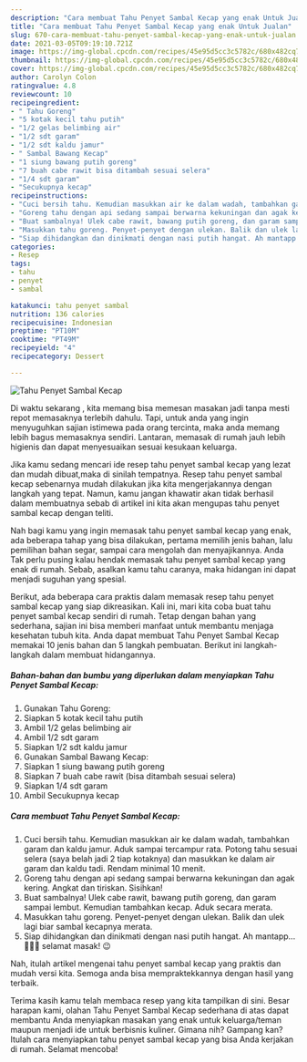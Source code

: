 ```yaml
---
description: "Cara membuat Tahu Penyet Sambal Kecap yang enak Untuk Jualan"
title: "Cara membuat Tahu Penyet Sambal Kecap yang enak Untuk Jualan"
slug: 670-cara-membuat-tahu-penyet-sambal-kecap-yang-enak-untuk-jualan
date: 2021-03-05T09:19:10.721Z
image: https://img-global.cpcdn.com/recipes/45e95d5cc3c5782c/680x482cq70/tahu-penyet-sambal-kecap-foto-resep-utama.jpg
thumbnail: https://img-global.cpcdn.com/recipes/45e95d5cc3c5782c/680x482cq70/tahu-penyet-sambal-kecap-foto-resep-utama.jpg
cover: https://img-global.cpcdn.com/recipes/45e95d5cc3c5782c/680x482cq70/tahu-penyet-sambal-kecap-foto-resep-utama.jpg
author: Carolyn Colon
ratingvalue: 4.8
reviewcount: 10
recipeingredient:
- " Tahu Goreng"
- "5 kotak kecil tahu putih"
- "1/2 gelas belimbing air"
- "1/2 sdt garam"
- "1/2 sdt kaldu jamur"
- " Sambal Bawang Kecap"
- "1 siung bawang putih goreng"
- "7 buah cabe rawit bisa ditambah sesuai selera"
- "1/4 sdt garam"
- "Secukupnya kecap"
recipeinstructions:
- "Cuci bersih tahu. Kemudian masukkan air ke dalam wadah, tambahkan garam dan kaldu jamur. Aduk sampai tercampur rata. Potong tahu sesuai selera (saya belah jadi 2 tiap kotaknya) dan masukkan ke dalam air garam dan kaldu tadi. Rendam minimal 10 menit."
- "Goreng tahu dengan api sedang sampai berwarna kekuningan dan agak kering. Angkat dan tiriskan. Sisihkan!"
- "Buat sambalnya! Ulek cabe rawit, bawang putih goreng, dan garam sampai lembut. Kemudian tambahkan kecap. Aduk secara merata."
- "Masukkan tahu goreng. Penyet-penyet dengan ulekan. Balik dan ulek lagi biar sambal kecapnya merata."
- "Siap dihidangkan dan dinikmati dengan nasi putih hangat. Ah mantapp... 🤤🤤🤤 selamat masak! 😉"
categories:
- Resep
tags:
- tahu
- penyet
- sambal

katakunci: tahu penyet sambal 
nutrition: 136 calories
recipecuisine: Indonesian
preptime: "PT10M"
cooktime: "PT49M"
recipeyield: "4"
recipecategory: Dessert

---
```



![Tahu Penyet Sambal Kecap](https://img-global.cpcdn.com/recipes/45e95d5cc3c5782c/680x482cq70/tahu-penyet-sambal-kecap-foto-resep-utama.jpg)

Di waktu  sekarang , kita memang bisa memesan masakan jadi tanpa mesti repot memasaknya terlebih dahulu. Tapi, untuk anda yang ingin menyuguhkan sajian istimewa pada orang tercinta, maka anda memang lebih bagus memasaknya sendiri. Lantaran, memasak di rumah jauh lebih higienis dan dapat menyesuaikan sesuai kesukaan keluarga.

Jika kamu sedang mencari ide resep tahu penyet sambal kecap yang lezat dan mudah dibuat,maka di sinilah tempatnya. Resep tahu penyet sambal kecap  sebenarnya mudah dilakukan jika kita mengerjakannya dengan langkah yang tepat. Namun, kamu jangan khawatir akan tidak berhasil dalam membuatnya 
sebab di artikel ini kita akan mengupas tahu penyet sambal kecap dengan teliti.  



Nah bagi kamu yang ingin memasak tahu penyet sambal kecap yang enak, ada beberapa tahap yang bisa dilakukan, pertama memilih jenis bahan, lalu pemilihan bahan segar, sampai cara mengolah dan menyajikannya. Anda Tak perlu pusing kalau hendak memasak tahu penyet sambal kecap yang enak di rumah. Sebab, asalkan kamu  tahu caranya, maka hidangan ini dapat menjadi suguhan yang spesial.

Berikut, ada beberapa cara praktis  dalam memasak resep tahu penyet sambal kecap yang siap dikreasikan. Kali ini, mari kita coba buat tahu penyet sambal kecap sendiri di rumah. Tetap dengan bahan yang sederhana, sajian ini bisa memberi manfaat untuk membantu menjaga kesehatan tubuh kita. Anda dapat membuat Tahu Penyet Sambal Kecap memakai 10 jenis bahan dan 5 langkah pembuatan. Berikut ini langkah-langkah dalam membuat hidangannya.

<!--inarticleads1-->

##### Bahan-bahan dan bumbu yang diperlukan dalam menyiapkan Tahu Penyet Sambal Kecap:

1. Gunakan  Tahu Goreng:
1. Siapkan 5 kotak kecil tahu putih
1. Ambil 1/2 gelas belimbing air
1. Ambil 1/2 sdt garam
1. Siapkan 1/2 sdt kaldu jamur
1. Gunakan  Sambal Bawang Kecap:
1. Siapkan 1 siung bawang putih goreng
1. Siapkan 7 buah cabe rawit (bisa ditambah sesuai selera)
1. Siapkan 1/4 sdt garam
1. Ambil Secukupnya kecap




<!--inarticleads2-->

##### Cara membuat Tahu Penyet Sambal Kecap:

1. Cuci bersih tahu. Kemudian masukkan air ke dalam wadah, tambahkan garam dan kaldu jamur. Aduk sampai tercampur rata. Potong tahu sesuai selera (saya belah jadi 2 tiap kotaknya) dan masukkan ke dalam air garam dan kaldu tadi. Rendam minimal 10 menit.
1. Goreng tahu dengan api sedang sampai berwarna kekuningan dan agak kering. Angkat dan tiriskan. Sisihkan!
1. Buat sambalnya! Ulek cabe rawit, bawang putih goreng, dan garam sampai lembut. Kemudian tambahkan kecap. Aduk secara merata.
1. Masukkan tahu goreng. Penyet-penyet dengan ulekan. Balik dan ulek lagi biar sambal kecapnya merata.
1. Siap dihidangkan dan dinikmati dengan nasi putih hangat. Ah mantapp... 🤤🤤🤤 selamat masak! 😉




Nah, itulah artikel mengenai  tahu penyet sambal kecap  yang praktis dan mudah versi kita. Semoga anda bisa mempraktekkannya dengan hasil yang terbaik. 

Terima kasih kamu telah membaca resep yang kita tampilkan di sini. Besar harapan kami, olahan  Tahu Penyet Sambal Kecap sederhana di atas dapat membantu Anda menyiapkan masakan yang enak untuk keluarga/teman maupun menjadi ide untuk berbisnis kuliner. Gimana nih? Gampang kan? Itulah cara menyiapkan tahu penyet sambal kecap yang bisa Anda kerjakan di rumah. Selamat mencoba!

